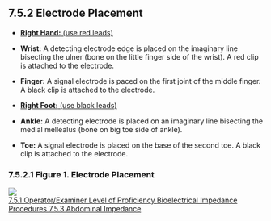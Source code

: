 ## 7.5.2 Electrode Placement

* **<u>Right Hand:** (use red leads)</u>

 * **Wrist:** A detecting electrode edge is placed on the imaginary line bisecting the ulner (bone on the little finger side of the wrist). A red clip is attached to the electrode.
 * **Finger:** A signal electrode is paced on the first joint of the middle finger. A black clip is attached to the electrode.

* **<u>Right Foot:** (use black leads)</u>

 * **Ankle:** A detecting electrode is placed on an imaginary line bisecting the medial mellealus (bone on big toe side of ankle).
 * **Toe:** A signal electrode is placed on the base of the second toe. A black clip is attached to the electrode.

### 7.5.2.1 Figure 1. Electrode Placement

<div class="center">
  <img src=":images_path:/7.5.2.1 Electrode Placement.png">
</div>


<div class="center">
<div class="btn-group">
  <a href=":pages_path:/manuals/bioelectrical-impedance/7-05-01-operator-proficiency-level.md" class="btn btn-default">
    <span class="glyphicon glyphicon-chevron-left"></span>
    7.5.1 Operator/Examiner Level of Proficiency
  </a>

  <a href=":pages_path:/manuals/bioelectrical-impedance" class="btn btn-default">
    <span class="glyphicon glyphicon-chevron-up"></span>
    Bioelectrical Impedance Procedures
  </a>

  <a href=":pages_path:/manuals/bioelectrical-impedance/7-05-03-abdominal-impedance.md" class="btn btn-success">
    7.5.3 Abdominal Impedance
    <span class="glyphicon glyphicon-chevron-right"></span>
  </a>
</div>
</div>
